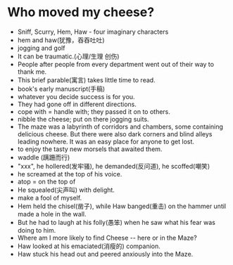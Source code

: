 # Who moved my cheese?

- Sniff, Scurry, Hem, Haw - four imaginary characters
- hem and haw(犹豫，吞吞吐吐)
- jogging and golf
- It can be traumatic.(心理/生理 创伤)
- People after people from every department went out of their way to thank me.
- This brief parable(寓言) takes little time to read.
- book's early manuscript(手稿)
- whatever you decide success is for you.
- They had gone off in different directions.
- cope with = handle with; they passed it on to others.
- nibble the cheese; put on there jogging suits.
- The maze was a labyrinth of corridors and chambers, some containing delicious cheese. But there were also dark corners and blind alleys leading nowhere. It was an easy place for anyone to get lost.
- to enjoy the tasty new morsels that awaited them.
- waddle (蹒跚而行)
- "xxx", he hollered(发牢骚), he demanded(反问道), he scoffed(嘲笑)
- he screamed at the top of his voice.
- atop = on the top of
- He squealed(尖声叫) with delight.
- make a fool of myself.
- Hem held the chisel(凿子), while Haw banged(重击) on the hammer until made a hole in the wall.
- But he had to laugh at his folly(愚笨) when he saw what his fear was doing to him.
- Where am I more likely to find Cheese -- here or in the Maze?
- Haw looked at his emaciated(消瘦的) companion.
- Haw stuck his head out and peered anxiously into the Maze.
<!--stackedit_data:
eyJoaXN0b3J5IjpbMTIyNzUwNjIsNzMzNzQyMTgzXX0=
-->